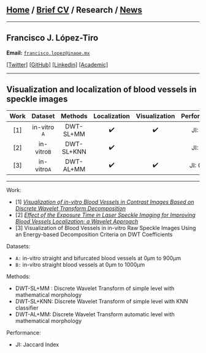 
## [Home](/index) / [Brief CV](/brief_cv) / Research / [News](/news)
___




## Francisco J. López-Tiro 
**Email:** [`francisco.lopez@inaoe.mx`](mailto:francisco.lopez@inaoe.com?subject=%20Hello,%20Francisco)


[[Twitter]](https://twitter.com/Friscolt)
[[GitHub]](https://github.com/friscolt)
[[Linkedin]](https://www.linkedin.com/in/friscolt)
[[Academic]](https://scholar.google.es/citations?user=IlG06bYAAAAJ&hl=es)


---

## Visualization and localization of blood vessels in speckle images


| Work |   Dataset     |    Methods   | Localization | Visualization | Performance |
|:----:|:-------------:|:------------:|:------------:|:-------------:|:-----------:|
|  [1] | in-vitro `A`  | DWT-SL+MM    |       ✔️     |       ✔️      |   JI: 0.8   |
|  [2] | in-vitro`B`   | DWT-SL+KNN   |       ✔️     |               |   JI: 0.9   |
|  [3] | in-vitro`A`   | DWT-AL+MM    |       ✔️     |       ✔️      |   JI: 0.10  |

___


Work:

* [1] [*Visualization of in-vitro Blood Vessels in Contrast Images Based on Discrete Wavelet Transform Decomposition*](https://ieeexplore.ieee.org/document/8827144)
* [2] [*Effect of the Exposure Time in Laser Speckle Imaging for Improving Blood Vessels Localization: a Wavelet Approach*](https://ieeexplore.ieee.org/document/9129242/)
* [3] Visualization of Blood Vessels in in-vitro Raw Speckle Images Using an Energy-based Decomposition Criteria on DWT Coefficients

Datasets:


*  `A:` in-vitro straight and bifurcated blood vessels at 0µm to 900µm
*  `B:` in-vitro straight blood vessels at 0µm to 1000µm


Methods: 

* DWT-SL+MM : Discrete Wavelet Transform of simple level with mathematical morphology 
* DWT-SL+KNN: Discrete Wavelet Transform of simple level with KNN classifier
* DWT-AL+MM: Discrete Wavelet Transform automatic level with mathematical morphology 


Performance:

* JI: Jaccard Index




